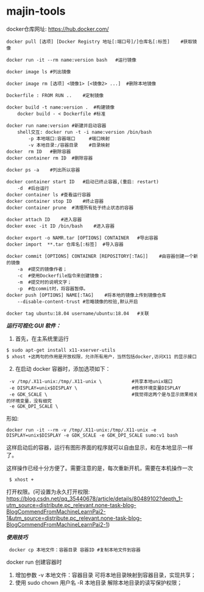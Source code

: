 # majin-tools

docker仓库网址: https://hub.docker.com/

```shell
docker pull [选项] [Docker Registry 地址[:端口号]/]仓库名[:标签]	#获取镜像
```

```shell
docker run -it --rm name:version bash	#运行镜像
```

```shell
docker image ls	#列出镜像
```

```shell
docker image rm [选项] <镜像1> [<镜像2> ...]	#删除本地镜像
```

```shell
Dockerfile : FROM RUN ..	#定制镜像
```

```shell
docker build -t name:version .	#构建镜像
	docker build - < Dockerfile	#标准
```

```shell
docker run name:version	#新建并启动容器
	shell交互: docker run -t -i name:version /bin/bash
		-p 本地端口:容器端口     #端口映射
		-v 本地目录:/容器目录	 #目录映射
docker  rm ID	#删除容器
docker container rm ID	#删除容器
```

```shell
docker ps -a	#列出所以容器
```

```shell
docker container start ID	#启动已终止容器,(重启: restart)
	-d	#后台运行
docker container ls	#查看运行容器
docker container stop ID	#终止容器
docker container prune	#清理所有处于终止状态的容器
```

```shell
docker attach ID	#进入容器
docker exec -it ID /bin/bash	#进入容器
```

```shell
docker export -o NAMR.tar [OPTIONS] CONTAINER	#导出容器
docker import  **.tar 仓库名[:标签]	#导入容器
```

```shell
docker commit [OPTIONS] CONTAINER [REPOSITORY[:TAG]]	#由容器创建一个新的镜像
	-a	#提交的镜像作者；
	-c	#使用Dockerfile指令来创建镜像；
	-m	#提交时的说明文字；
	-p	#在commit时，将容器暂停。
docker push [OPTIONS] NAME[:TAG]	#将本地的镜像上传到镜像仓库
	--disable-content-trust	#忽略镜像的校验,默认开启
```

```shell
docker tag ubuntu:18.04 username/ubuntu:18.04	#关联
```

***运行可视化 GUI 软件：***

1. 首先，在主系统里运行

```shell
$ sudo apt-get install x11-xserver-utils
$ xhost +这两句的作用是开放权限，允许所有用户，当然包括docker,访问X11 的显示接口
```

2. 在启动 docker 容器时，添加选项如下：

```shell
 -v /tmp/.X11-unix:/tmp/.X11-unix \           #共享本地unix端口
 -e DISPLAY=unix$DISPLAY \                    #修改环境变量DISPLAY
 -e GDK_SCALE \                               #我觉得这两个是与显示效果相关的环境变量，没有细究
 -e GDK_DPI_SCALE \
```

形如:

```shell
docker run -it --rm -v /tmp/.X11-unix:/tmp/.X11-unix -e DISPLAY=unix$DISPLAY -e GDK_SCALE -e GDK_DPI_SCALE sumo:v1 bash
```

这样启动后的容器，运行有图形界面的程序就可以自由显示，和在本地显示一样了。

这样操作已经十分方便了。需要注意的是，每次重新开机，需要在本机操作一次

```shell
 $ xhost +
```

打开权限。(可设置为永久打开权限: https://blog.csdn.net/qq_35440678/article/details/80489102?depth_1-utm_source=distribute.pc_relevant.none-task-blog-BlogCommendFromMachineLearnPai2-1&utm_source=distribute.pc_relevant.none-task-blog-BlogCommendFromMachineLearnPai2-1)

***使用技巧***

```
 docker cp 本地文件：容器目录 容器ID #复制本地文件到容器
```

docker run 创建容器时

1. 增加参数 -v 本地文件：容器目录 可将本地目录映射到容器目录，实现共享；
2. 使用 sudo chown 用户名 -R 本地目录 解除本地目录的读写保护权限；

